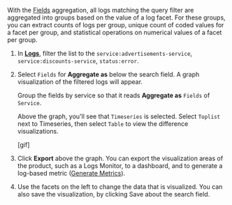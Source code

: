 With the <a href="https://docs.datadoghq.com/logs/explorer/#fields" target="_blank">Fields</a> aggregation, all logs matching the query filter are aggregated into groups based on the value of a log facet. For these groups, you can extract counts of logs per group, unique count of coded values for a facet per group, and statistical operations on numerical values of a facet per group.

1. In <a href="https://app.datadoghq.com/logs" target="_datadog">**Logs**</a>, filter the list to the `service:advertisements-service`, `service:discounts-service`, `status:error`.

2. Select `Fields` for **Aggregate as** below the search field. A graph visualization of the filtered logs will appear.  

    Group the fields by service so that it reads **Aggregate as** `Fields` of `Service`.

    Above the graph, you'll see that `Timeseries` is selected. Select `Toplist` next to Timeseries, then select `Table` to view the difference visualizations.

    [gif]

3. Click **Export** above the graph. You can export the visualization areas of the product, such as a Logs Monitor, to a dashboard, and to generate a log-based metric (<a href="https://docs.datadoghq.com/logs/logs_to_metrics/" target="_blank">Generate Metrics</a>).

4. Use the facets on the left to change the data that is visualized. You can also save the visualization, by clicking Save about the search field.



